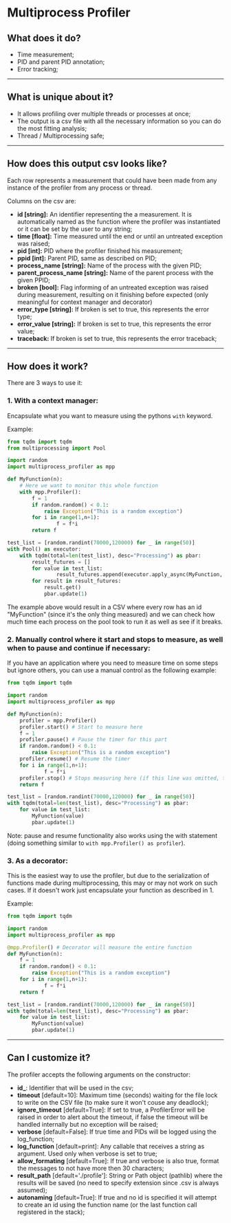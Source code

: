 # Multiprocess Profiler

## What does it do?

- Time measurement;
- PID and parent PID annotation;
- Error tracking;

---

## What is unique about it?

- It allows profiling over multiple threads or processes at once;
- The output is a csv file with all the necessary information so you can do the most fitting analysis;
- Thread / Multiprocessing safe;

---

## How does this output csv looks like?

Each row represents a measurement that could have been made from any instance of the profiler from any process or thread.

Columns on the csv are:

- __id [string]:__ An identifier representing the a measurement. It is automatically named as the function where the profiler was instantiated or it can be set by the user to any string;
- __time [float]:__ Time measured until the end or until an untreated exception was raised;
- __pid [int]:__ PID where the profiler finished his measurement;
- __ppid [int]:__ Parent PID, same as described on PID;
- __process_name [string]:__ Name of the process with the given PID;
- __parent_process_name [string]:__ Name of the parent process with the given PPID;
- __broken [bool]:__ Flag informing of an untreated exception was raised during measurement, resulting on it finishing before expected (only meaningful for context manager and decorator)
- __error_type [string]:__ If broken is set to true, this represents the error type;
- __error_value [string]:__ If broken is set to true, this represents the error value;
- __traceback:__ If broken is set to true, this represents the error traceback;

---

## How does it work?

There are 3 ways to use it:

### 1. __With a context manager:__

Encapsulate what you want to measure using the pythons `with` keyword.

Example:

```python
from tqdm import tqdm
from multiprocessing import Pool

import random
import multiprocess_profiler as mpp

def MyFunction(n):
    # Here we want to monitor this whole function
    with mpp.Profiler():
        f = 1
        if random.random() < 0.1:
            raise Exception("This is a random exception")
        for i in range(1,n+1):
                f = f*i
        return f

test_list = [random.randint(70000,120000) for _ in range(50)]
with Pool() as executor:
    with tqdm(total=len(test_list), desc="Processing") as pbar:
        result_futures = []
        for value in test_list:
                result_futures.append(executor.apply_async(MyFunction, value))
        for result in result_futures:
            result.get()
            pbar.update(1)
```

The example above would result in a CSV where every row has an id "MyFunction" (since it's the only thing measured) and we can check how much time each process on the pool took to run it as well as see if it breaks.

### 2. __Manually control where it start and stops to measure, as well when to pause and continue if necessary:__

If you have an application where you need to measure time on some steps but ignore others, you can use a manual control as the following example:

```python
from tqdm import tqdm

import random
import multiprocess_profiler as mpp

def MyFunction(n):
    profiler = mpp.Profiler()
    profiler.start() # Start to measure here
    f = 1
    profiler.pause() # Pause the timer for this part
    if random.random() < 0.1:
        raise Exception("This is a random exception")
    profiler.resume() # Resume the timer
    for i in range(1,n+1):
            f = f*i
    profiler.stop() # Stops measuring here (if this line was omitted, the measurement would stop when the profiler was cleaned by python garbage collector)
    return f

test_list = [random.randint(70000,120000) for _ in range(50)]
with tqdm(total=len(test_list), desc="Processing") as pbar:
    for value in test_list:
        MyFunction(value)
        pbar.update(1)
```

Note: pause and resume functionality also works using the with statement (doing something similar to `with mpp.Profiler() as profiler`).

### 3. __As a decorator:__

This is the easiest way to use the profiler, but due to the serialization of functions made during multiprocessing, this may or may not work on such cases. If it doesn't work just encapsulate your function as described in 1.

Example:

```python
from tqdm import tqdm

import random
import multiprocess_profiler as mpp

@mpp.Profiler() # Decorator will measure the entire function
def MyFunction(n):
    f = 1
    if random.random() < 0.1:
        raise Exception("This is a random exception")
    for i in range(1,n+1):
            f = f*i
    return f

test_list = [random.randint(70000,120000) for _ in range(50)]
with tqdm(total=len(test_list), desc="Processing") as pbar:
    for value in test_list:
        MyFunction(value)
        pbar.update(1)
```

---

## Can I customize it?

The profiler accepts the following arguments on the constructor:

- __id\___: Identifier that will be used in the csv;
- __timeout__ [default=10]: Maximum time (seconds) waiting for the file lock to write on the CSV file (to make sure it won't couse any deadlock);
- __ignore_timeout__ [default=True]: If set to true, a ProfilerError will be raised in order to alert about the timeout, if false the timeout will be handled internally but no exception will be raised;
- __verbose__ [default=False]: If true time and PIDs will be logged using the log_function;
- __log_function__ [default=print]: Any callable that receives a string as argument. Used only when verbose is set to true;
- __allow_formating__ [default=True]: If true and verbose is also true, format the messages to not have more then 30 characters;
- __result_path__ [default='./profile']: String or Path object (pathlib) where the results will be saved (no need to specify extension since .csv is always assumed);
- __autonaming__ [default=True]: If true and no id is specified it will attempt to create an id using the function name (or the last function call registered in the stack);